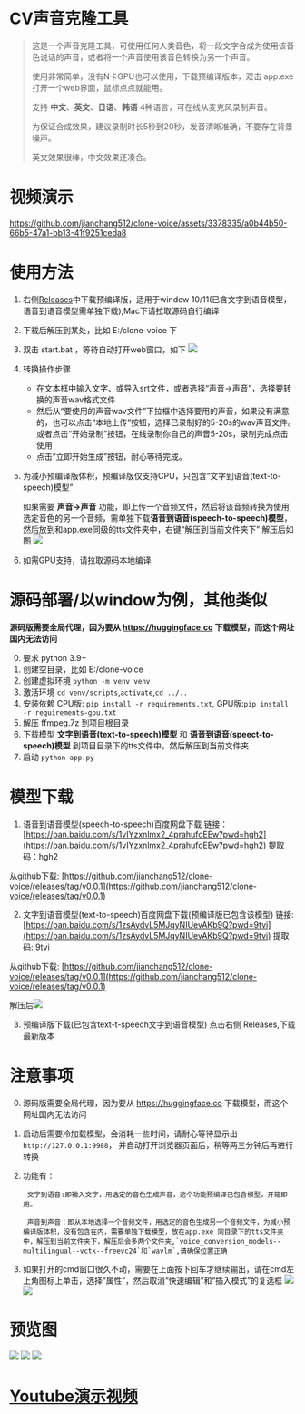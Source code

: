 
# CV声音克隆工具

> 
> 这是一个声音克隆工具，可使用任何人类音色，将一段文字合成为使用该音色说话的声音，或者将一个声音使用该音色转换为另一个声音。
> 
> 使用非常简单，没有N卡GPU也可以使用，下载预编译版本，双击 app.exe 打开一个web界面，鼠标点点就能用。
> 
> 支持 **中文**、**英文**、**日语**、**韩语** 4种语言，可在线从麦克风录制声音。
> 
> 为保证合成效果，建议录制时长5秒到20秒，发音清晰准确，不要存在背景噪声。
> 
> 英文效果很棒，中文效果还凑合。
> 


# 视频演示

https://github.com/jianchang512/clone-voice/assets/3378335/a0b44b50-66b5-47a1-bb13-41f9251ceda8




# 使用方法

1. 右侧[Releases](https://github.com/jianchang512/clone-voice/releases)中下载预编译版，适用于window 10/11(已含文字到语音模型，语音到语音模型需单独下载),Mac下请拉取源码自行编译
2. 下载后解压到某处，比如 E:/clone-voice 下
3. 双击 start.bat ，等待自动打开web窗口，如下
![](./images/0.png)

4. 转换操作步骤
	
	- 在文本框中输入文字、或导入srt文件，或者选择“声音->声音”，选择要转换的声音wav格式文件
	- 然后从“要使用的声音wav文件”下拉框中选择要用的声音，如果没有满意的，也可以点击“本地上传”按钮，选择已录制好的5-20s的wav声音文件。或者点击“开始录制”按钮，在线录制你自己的声音5-20s，录制完成点击使用
	- 点击“立即开始生成”按钮，耐心等待完成。
	
5. 为减小预编译版体积，预编译版仅支持CPU，只包含“文字到语音(text-to-speech)模型”
	
    如果需要 **声音->声音** 功能，即上传一个音频文件，然后将该音频转换为使用选定音色的另一个音频，需单独下载**语音到语音(speech-to-speech)模型**，然后放到和app.exe同级的tts文件夹中，右键“解压到当前文件夹下” 解压后如图
    ![](./images/2.png)
    

6. 如需GPU支持，请拉取源码本地编译



# 源码部署/以window为例，其他类似

**源码版需要全局代理，因为要从 https://huggingface.co 下载模型，而这个网址国内无法访问**

0. 要求 python 3.9+
1. 创建空目录，比如 E:/clone-voice
2. 创建虚拟环境 `python -m venv venv`
3. 激活环境 `cd venv/scripts`,`activate`,`cd ../..`
4. 安装依赖 CPU版: `pip install -r requirements.txt`, GPU版:`pip install -r requirements-gpu.txt`
5. 解压 ffmpeg.7z 到项目根目录
6. 下载模型 **文字到语音(text-to-speech)模型**  和  **语音到语音(speect-to-speech)模型**  到项目目录下的tts文件中，然后解压到当前文件夹
7. 启动 `python app.py`

# 模型下载

1. 语音到语音模型(speech-to-speech)百度网盘下载
链接：[https://pan.baidu.com/s/1vIYzxnlmx2_4prahufoEEw?pwd=hgh2](https://pan.baidu.com/s/1vIYzxnlmx2_4prahufoEEw?pwd=hgh2)
提取码：hgh2

从github下载: [https://github.com/jianchang512/clone-voice/releases/tag/v0.0.1](https://github.com/jianchang512/clone-voice/releases/tag/v0.0.1)



2. 文字到语音模型(text-to-speech)百度网盘下载(预编译版已包含该模型)
链接: [https://pan.baidu.com/s/1zsAydvL5MJqyNIUevAKb9Q?pwd=9tvi](https://pan.baidu.com/s/1zsAydvL5MJqyNIUevAKb9Q?pwd=9tvi)
提取码: 9tvi

从github下载: [https://github.com/jianchang512/clone-voice/releases/tag/v0.0.1](https://github.com/jianchang512/clone-voice/releases/tag/v0.0.1)

解压后![](./images/2.png)


3. 预编译版下载(已包含text-t-speech文字到语音模型)
点击右侧 Releases,下载最新版本


# 注意事项


0. 源码版需要全局代理，因为要从 https://huggingface.co 下载模型，而这个网址国内无法访问
1. 启动后需要冷加载模型，会消耗一些时间，请耐心等待显示出`http://127.0.0.1:9988`， 并自动打开浏览器页面后，稍等两三分钟后再进行转换
2. 功能有：

		文字到语音:即输入文字，用选定的音色生成声音，这个功能预编译已包含模型，开箱即用。
		
		声音到声音：即从本地选择一个音频文件，用选定的音色生成另一个音频文件，为减小预编译版体积，没有包含在内，需要单独下载模型，放在app.exe 同目录下的tts文件夹中，解压到当前文件夹下，解压后会多两个文件夹,`voice_conversion_models--multilingual--vctk--freevc24`和`wavlm`,请确保位置正确
		
3. 如果打开的cmd窗口很久不动，需要在上面按下回车才继续输出，请在cmd左上角图标上单击，选择“属性”，然后取消“快速编辑”和“插入模式”的复选框
![](./images/3.png)
![](./images/4.png)




# 预览图

![](./images/0.png)
![](./images/1.png)
![](./images/2.png)

# [Youtube演示视频](https://youtu.be/NL5cIoJ9Gjo)
